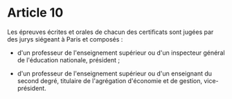 # Article 10

Les épreuves écrites et orales de chacun des certificats sont jugées par des jurys siégeant à Paris et composés :

- d'un professeur de l'enseignement supérieur ou d'un inspecteur général de l'éducation nationale, président ;

- d'un professeur de l'enseignement supérieur ou d'un enseignant du second degré, titulaire de l'agrégation d'économie et de gestion, vice-président.
